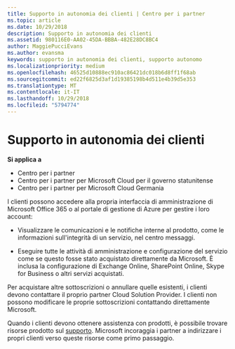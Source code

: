 ```yaml
---
title: Supporto in autonomia dei clienti | Centro per i partner
ms.topic: article
ms.date: 10/29/2018
description: Supporto in autonomia dei clienti
ms.assetid: 980116E0-AA02-45DA-BBBA-482E28DC8BC4
author: MaggiePucciEvans
ms.author: evansma
keywords: supporto in autonomia dei clienti, supporto autonomo
ms.localizationpriority: medium
ms.openlocfilehash: 46525d10888ec910ac86421dc018b6d8ff1f68ab
ms.sourcegitcommit: ed22f6825d3af1d19385198b4d511e4b39d5e353
ms.translationtype: MT
ms.contentlocale: it-IT
ms.lasthandoff: 10/29/2018
ms.locfileid: "5794774"
---
```

# <a name="customer-self-support"></a>Supporto in autonomia dei clienti

**Si applica a**

-  Centro per i partner
-  Centro per i partner per Microsoft Cloud per il governo statunitense
-  Centro per i partner per Microsoft Cloud Germania

I clienti possono accedere alla propria interfaccia di amministrazione di Microsoft Office 365 o al portale di gestione di Azure per gestire i loro account:

-   Visualizzare le comunicazioni e le notifiche interne al prodotto, come le informazioni sull'integrità di un servizio, nel centro messaggi.

-   Eseguire tutte le attività di amministrazione e configurazione del servizio come se questo fosse stato acquistato direttamente da Microsoft. È inclusa la configurazione di Exchange Online, SharePoint Online, Skype for Business o altri servizi acquistati.

Per acquistare altre sottoscrizioni o annullare quelle esistenti, i clienti devono contattare il proprio partner Cloud Solution Provider. I clienti non possono modificare le proprie sottoscrizioni contattando direttamente Microsoft.

Quando i clienti devono ottenere assistenza con prodotti, è possibile trovare risorse prodotto sul [supporto](https://partnercenter.microsoft.com/partner/support). Microsoft incoraggia i partner a indirizzare i propri clienti verso queste risorse come primo passaggio.

 

 



